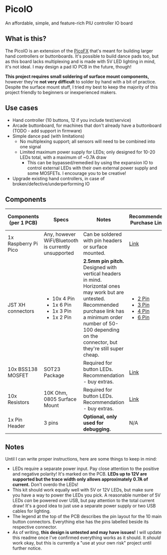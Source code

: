 # PicoIO
An affordable, simple, and feature-rich PIU controller IO board

## What is this?
The PicoIO is an extension of the [PicoFX](https://github.com/dj505/PicoFX) that's meant for building larger hand controllers or buttonboards. It's possible to build dance pads too, but as this board lacks multiplexing and is made with 5V LED lighting in mind, it's not ideal. I may design a pad IO PCB in the future, though!

**This project requires small soldering of surface mount components,** however they're **not very difficult** to solder by hand with a bit of practice. Despite the surface mount stuff, I tried my best to keep the majority of this project friendly to beginners or inexperienced makers.

## Use cases
* Hand controller (10 buttons, 12 if you include test/service)
* Arcade buttonboard, for machines that don't already have a buttonboard (TODO - add support in firmware)
* Simple dance pad (with limitations)
    * No multiplexing support; all sensors will need to be combined into one signal
    * Limited maximum power supply for LEDs; only designed for 10-20 LEDs total, with a maximum of ~0.7A draw
        * This can be bypassed/remedied by using the expansion IO to control external LEDs with their own external power supply and some MOSFETs. I encourage you to be creative!
* Upgrade existing hand controllers, in case of broken/defective/underperforming IO

## Components
| Components (per 1 PCB) | Specs | Notes | Recommended Purchase Link | Approximate Min. Cost of Components |
|------------------------|-------|-------|---------------------------|-----------------------------------------|
|1x Raspberry Pi Pico|Any, however WiFi/Bluetooth is currently unsupported|Can be soldered with pin headers or surface mounted.|[Link](https://www.digikey.ca/en/products/detail/raspberry-pi/SC0915/13624793)|$4|
|JST XH connectors|<ul><li>10x 4 Pin</li><li>1x 6 Pin</li><li>1x 3 Pin</li><li>1x 2 Pin</li></ul>|**2.5mm pin pitch.** Designed with vertical headers in mind. Horizontal ones may work but are untested. Recommended purchase link has a minimum order number of 50-100 depending on the connector, but they're still super cheap.|<ul><li>[2 Pin](https://www.lcsc.com/product-detail/Wire-To-Board-Wire-To-Wire-Connector_HCTL-XH-2A_C3012117.html)</li><li>[3 Pin](https://www.lcsc.com/product-detail/Wire-To-Board-Wire-To-Wire-Connector_HCTL-XH-3A_C3012118.html)</li><li>[4 Pin](https://www.lcsc.com/product-detail/Wire-To-Board-Wire-To-Wire-Connector_HCTL-XH-4A_C2908602.html)</li><li>[6 Pin](https://www.lcsc.com/product-detail/Wire-To-Board-Wire-To-Wire-Connector_HCTL-XH-6A_C2908604.html)</li></ul>|$2.50|
|10x BSS138 MOSFET|SOT23 Package|Required for button LEDs. Recommendation - buy extras.|[Link](https://www.lcsc.com/product-detail/MOSFETs_Yangzhou-Yangjie-Elec-Tech-BSS138_C400505.html)|$0.40|
|10x Resistors|10K Ohm, 0805 Surface Mount|Required for button LEDs. Recommendation - buy extras.|[Link](https://www.lcsc.com/product-detail/Chip-span-style-background-color-ff0-Resistor-span-Surface-Mount_Viking-Tech-AR05DTC1001_C416059.html)|$1|
|1x Pin Header|3 pins|**Optional, only used for debugging.**|N/A|N/A|

## Notes
Until I can write proper instructions, here are some things to keep in mind:
* LEDs require a separate power input. Pay close attention to the positive and negative polarity! It's marked on the PCB. **LEDs up to 12V are supported but the trace width only allows approximately 0.7A of current.** Don't overdo the LEDs!
* This kit should work equally well with 5V or 12V LEDs, but make sure you have a way to power the LEDs you pick. A reasonable number of 5V LEDs *can* be powered over USB, but pay attention to the total current draw! It's a good idea to just use a separate power supply or two USB cables for lighting.
* The legend at the top of the PCB describes the pin layout for the 10 main button connectors. Everything else has the pins labelled beside its respective connector.
* As of writing, **this design is untested and may have issues!** I will update this readme once I've confirmed everything works as it should. It *should* work okay, but this is currently a "use at your own risk" project until further notice.
